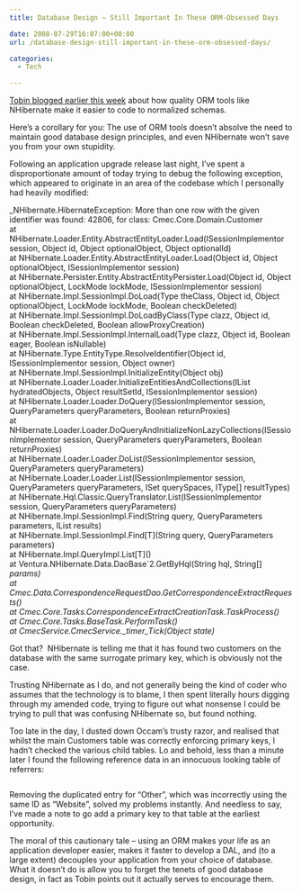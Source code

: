 ```yaml
---
title: Database Design – Still Important In These ORM-Obsessed Days

date: 2008-07-29T16:07:00+00:00
url: /database-design-still-important-in-these-orm-obsessed-days/

categories:
  - Tech

---
```

[Tobin blogged earlier this week][1] about how quality ORM tools like NHibernate make it easier to code to normalized schemas.

Here’s a corollary for you: The use of ORM tools doesn’t absolve the need to maintain good database design principles, and even NHibernate won’t save you from your own stupidity.

Following an application upgrade release last night, I’ve spent a disproportionate amount of today trying to debug the following exception, which appeared to originate in an area of the codebase which I personally had heavily modified:

_NHibernate.HibernateException: More than one row with the given identifier was found: 42806, for class: Cmec.Core.Domain.Customer  
at NHibernate.Loader.Entity.AbstractEntityLoader.Load(ISessionImplementor session, Object id, Object optionalObject, Object optionalId)  
at NHibernate.Loader.Entity.AbstractEntityLoader.Load(Object id, Object optionalObject, ISessionImplementor session)  
at NHibernate.Persister.Entity.AbstractEntityPersister.Load(Object id, Object optionalObject, LockMode lockMode, ISessionImplementor session)  
at NHibernate.Impl.SessionImpl.DoLoad(Type theClass, Object id, Object optionalObject, LockMode lockMode, Boolean checkDeleted)  
at NHibernate.Impl.SessionImpl.DoLoadByClass(Type clazz, Object id, Boolean checkDeleted, Boolean allowProxyCreation)  
at NHibernate.Impl.SessionImpl.InternalLoad(Type clazz, Object id, Boolean eager, Boolean isNullable)  
at NHibernate.Type.EntityType.ResolveIdentifier(Object id, ISessionImplementor session, Object owner)  
at NHibernate.Impl.SessionImpl.InitializeEntity(Object obj)  
at NHibernate.Loader.Loader.InitializeEntitiesAndCollections(IList hydratedObjects, Object resultSetId, ISessionImplementor session)  
at NHibernate.Loader.Loader.DoQuery(ISessionImplementor session, QueryParameters queryParameters, Boolean returnProxies)  
at NHibernate.Loader.Loader.DoQueryAndInitializeNonLazyCollections(ISessionImplementor session, QueryParameters queryParameters, Boolean returnProxies)  
at NHibernate.Loader.Loader.DoList(ISessionImplementor session, QueryParameters queryParameters)  
at NHibernate.Loader.Loader.List(ISessionImplementor session, QueryParameters queryParameters, ISet querySpaces, IType[] resultTypes)  
at NHibernate.Hql.Classic.QueryTranslator.List(ISessionImplementor session, QueryParameters queryParameters)  
at NHibernate.Impl.SessionImpl.Find(String query, QueryParameters parameters, IList results)  
at NHibernate.Impl.SessionImpl.Find\[T\](String query, QueryParameters parameters)  
at NHibernate.Impl.QueryImpl.List\[T\]()  
at Ventura.NHibernate.Data.DaoBase\`2.GetByHql(String hql, String[] _params)  
at Cmec.Data.CorrespondenceRequestDao.GetCorrespondenceExtractRequests()  
at Cmec.Core.Tasks.CorrespondenceExtractCreationTask.TaskProcess()  
at Cmec.Core.Tasks.BaseTask.PerformTask()  
at CmecService.CmecService.\_timer\_Tick(Object state)_

Got that?  NHibernate is telling me that it has found two customers on the database with the same surrogate primary key, which is obviously not the case.

Trusting NHibernate as I do, and not generally being the kind of coder who assumes that the technology is to blame, I then spent literally hours digging through my amended code, trying to figure out what nonsense I could be trying to pull that was confusing NHibernate so, but found nothing.

Too late in the day, I dusted down Occam’s trusty razor, and realised that whilst the main Customers table was correctly enforcing primary keys, I hadn’t checked the various child tables. Lo and behold, less than a minute later I found the following reference data in an innocuous looking table of referrers:<figure class="kg-card kg-image-card">

<img decoding="async" src="https://blogstouks01.z33.web.core.windows.net/2023/08/pkviolation.png" class="kg-image" alt loading="lazy" /> </figure> 

Removing the duplicated entry for “Other”, which was incorrectly using the same ID as “Website”, solved my problems instantly. And needless to say, I’ve made a note to go add a primary key to that table at the earliest opportunity.

The moral of this cautionary tale – using an ORM makes your life as an application developer easier, makes it faster to develop a DAL, and (to a large extent) decouples your application from your choice of database. What it doesn’t do is allow you to forget the tenets of good database design, in fact as Tobin points out it actually serves to encourage them.

 [1]: http://www.tobinharris.com/2008/7/28/is-or-m-is-encouraging-db-normalization
